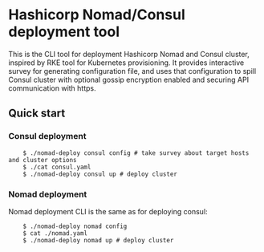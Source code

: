 # Hashicorp Nomad/Consul deployment tool
This is the CLI tool for deployment Hashicorp Nomad and Consul cluster, inspired by RKE
tool for Kubernetes provisioning. It provides interactive survey for generating
configuration file, and uses that configuration to spill Consul cluster
with optional gossip encryption enabled and securing API communication with https.

## Quick start

### Consul deployment
```console
    $ ./nomad-deploy consul config # take survey about target hosts and cluster options
    $ ./cat consul.yaml
    $ ./nomad-deploy consul up # deploy cluster
```

### Nomad deployment
Nomad deployment CLI is the same as for deploying consul:
```console
    $ ./nomad-deploy nomad config
    $ cat ./nomad.yaml
    $ ./nomad-deploy nomad up # deploy cluster
```
